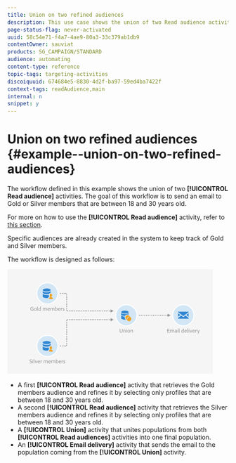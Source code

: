 ```yaml
---
title: Union on two refined audiences
description: This use case shows the union of two Read audience activities.
page-status-flag: never-activated
uuid: 58c54e71-f4a7-4ae9-80a3-33c379ab1db9
contentOwner: sauviat
products: SG_CAMPAIGN/STANDARD
audience: automating
content-type: reference
topic-tags: targeting-activities
discoiquuid: 674684e5-8830-4d2f-ba97-59ed4ba7422f
context-tags: readAudience,main
internal: n
snippet: y
---
```


# Union on two refined audiences {#example--union-on-two-refined-audiences}

The workflow defined in this example shows the union of two **[!UICONTROL Read audience]** activities. The goal of this workflow is to send an email to Gold or Silver members that are between 18 and 30 years old.

For more on how to use the **[!UICONTROL Read audience]** activity, refer to [this section](../../automating/using/read-audience.md).

Specific audiences are already created in the system to keep track of Gold and Silver members.

The workflow is designed as follows:

![](assets/readaudience_activity_example1.png)

* A first **[!UICONTROL Read audience]** activity that retrieves the Gold members audience and refines it by selecting only profiles that are between 18 and 30 years old.
* A second **[!UICONTROL Read audience]** activity that retrieves the Silver members audience and refines it by selecting only profiles that are between 18 and 30 years old.
* A **[!UICONTROL Union]** activity that unites populations from both **[!UICONTROL Read audiences]** activities into one final population.
* An **[!UICONTROL Email delivery]** activity that sends the email to the population coming from the **[!UICONTROL Union]** activity.
